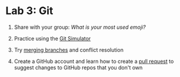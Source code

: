 # Lab 3: Git

1. Share with your group: *What is your most used emoji?*

2. Practice using the [Git Simulator](./git-sim)

3. Try [merging branches](./git-conflict) and conflict resolution

4. Create a GitHub account and learn how to create a [pull request](./git-pr) to suggest changes to GitHub repos that you don't own
